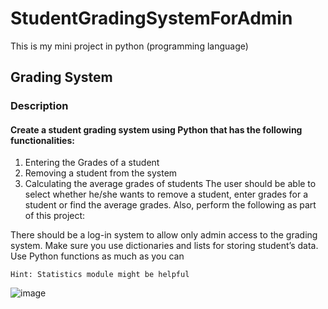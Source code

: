 # StudentGradingSystemForAdmin
This is my mini project in python (programming language)
## Grading System
### Description

#### Create a student grading system using Python that has the following functionalities:
1. Entering the Grades of a student
2. Removing a student from the system
3. Calculating the average grades of students
The user should be able to select whether he/she wants to remove a student, enter grades for a
student or find the average grades.
Also, perform the following as part of this project:

There should be a log-in system to allow only admin access to the grading system.
Make sure you use dictionaries and lists for storing student’s data.
Use Python functions as much as you can

```Hint: Statistics module might be helpful```

![image](https://github.com/kajulnisharepo/StudentGradingSystemForAdmin/assets/149805304/147489c9-2ecb-4ef8-8df2-8a1911611672)


